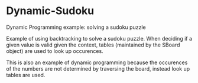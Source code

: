 # Dynamic-Sudoku
Dynamic Programming example: solving a sudoku puzzle

Example of using backtracking to solve a sudoku puzzle.
When deciding if a given value is valid given the context, tables (maintained by the SBoard object) are used to look up occurences.

This is also an example of dynamic programming because the occurences of the numbers are not determined by traversing the board, instead look up tables are used.

